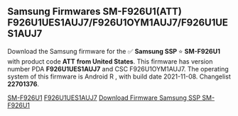 <h2>Samsung Firmwares SM-F926U1(ATT) F926U1UES1AUJ7/F926U1OYM1AUJ7/F926U1UES1AUJ7</h2>
Download the Samsung firmware for the ✅ <strong>Samsung SSP </strong> ⭐ <strong>SM-F926U1</strong> with product code <strong>ATT</strong> <strong> from United States</strong>. This firmware has version number PDA <strong>F926U1UES1AUJ7</strong> and CSC F926U1OYM1AUJ7. The operating system of this firmware is Android R , with build date 2021-11-08. Changelist <strong>22701376</strong>.


[SM-F926U1](https://samfirm.shop/samsung/model/SM-F926U1)
[F926U1UES1AUJ7](https://samfirm.shop/samsung/pda/F926U1UES1AUJ7)
[Download Firmware Samsung SSP SM-F926U1](https://samfirm.shop/samsung/firmware/472477)

